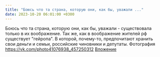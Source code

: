 ```yaml
---
title: "Боюсь что та страна, которую они, как бы, уважали ..."
date: 2023-10-20 06:01:00 +0300
---
```


Боюсь что та страна, которую они, как бы, уважали - существовала только в их воображение.
Так же, как в воображение жителей рф существует "гейропа". В которой, почему-то, предпочитают хранить свои деньги и семьи, российские чиновники и депутаты.
Фотография
<a class="vk-attach" href="https://vk.com/photo41076938_457250312">https://vk.com/photo41076938_457250312</a>
<a class="vk-attach" href="https://vk.com/photo41076938_457250312">Вложение</a>
